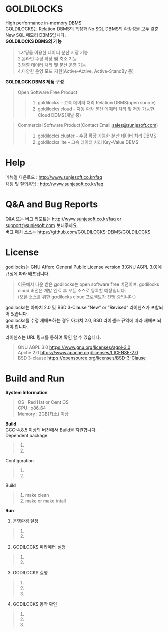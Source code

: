 # GOLDILOCKS 
High performance in-memory DBMS<br>
GOLDILOCKS는 Relation DBMS의 특징과 No SQL DBMS의 확장성을 모두 갖춘 New SQL 메모리 DBMS입니다. <br>
<b>GOLDILOCKS DBMS의 기능</b>
>1.샤딩을 이용한 데이터 분산 저장 기능<br>
>2.온라인 수평 확장 및 축소 기능<br>
>3.병렬 데이터 처리 및 분산 운영 기능<br>
>4.다양한 운영 모드 지원(Active-Active, Active-StandBy 등)<br>

<b>GOLDILOCK DBMS 제품 구성</b>
>Open Software Free Product<br>
>>1. goldilocks – 고속 데이터 처리 Relation DBMS(open source)<br>
>>2. goldilocks cloud – 자동 확장 분산 데이터 처리 및 저장 가능한 Cloud DBMS(개발 중)<br>

>Commercial Software Product(Contact Email:sales@sunjesoft.com)
>>1. goldilocks cluster – 수평 확장 가능한 분산 데이터 처리 DBMS<br>
>>2. goldilocks lite – 고속 데이터 처리 Key-Value DBMS<br>


# Help
메뉴얼 다운로드 : http://www.sunjesoft.co.kr/faq <br>
채팅 및 질의응답 : http://www.sunjesoft.co.kr/faq <br>

# Q&A and Bug Reports
Q&A 또는 버그 리포트는 <http://www.sunjesoft.co.kr/faq> or support@sunjesoft.com 보내주세요.<br>
버그 패치 소스는 https://github.com/GOLDILOCKS-DBMS/GOLDILOCKS <br>

# License
godilocks는 GNU Affero General Public License version 3(GNU AGPL 3.0)에 규정에 따라 배포됩니다.<br>
>이곳에서 다운 받은 godilocks는 open software free 버전이며, godilocks cloud 버전은 개발 완료 후 오픈 소스로 등록할 예정입니다. <br>
>(오픈 소스를 위한 godilocks cloud 프로젝트가 진행 중입니다.)<br>

godilocks는 아파치 2.0 및 BSD 3-Clause “New” or “Revised” 라이센스가 포함되어 있습니다. <br>
godilocks를 수정 재배포하는 경우 아파치 2.0, BSD 라이센스 규약에 따라 재배포 되어야 합니다.<br>

라이센스는 URL 링크를 통하여 확인 할 수 있습니다.<br>
> GNU AGPL 3.0   <https://www.gnu.org/licenses/agpl-3.0><br>
> Apche 2.0      <https://www.apache.org/licenses/LICENSE-2.0><br>
> BSD 3-clause   <https://opensource.org/licenses/BSD-3-Clause><br>

# Build and Run
<b>System Information</b><br>
>OS  : Red Hat or Cent OS<br>
>CPU : x86_64<br>
>Memory : 2GB(최소) 이상<br>
>
<b>Build</b><br>
GCC-4.8.5 이상의 버전에서 Build을 지원합니다.<br>
Dependent package<br>
>1. 
>2. 
>
Configuration<br>
>1.
>2.
>
Build<br>
>1. make clean
>2. make or make intall
>
<b>Run</b><br>
1. 운영환경 설정
>1.
>2.
>

2. GODILOCKS 파라메터 설정

>1.
>2.
>

3. GODILOCKS 실행

>1.
>2.
>3.

4. GODILOCKS 동작 확인

>1.
>2.
>3.



